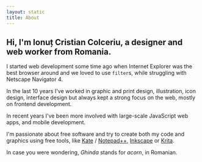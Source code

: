 ```yaml
---
layout: static
title: About
---
```


Hi, I'm Ionuț Cristian Colceriu, a designer and web worker from Romania.
----------------------------------------------------------------------------

I started web development some time ago when Internet Explorer was the best browser around and we loved to use <code>filter</code>s, while struggling with Netscape Navigator 4.

In the last 10 years I've worked in graphic and print design, illustration, icon design, interface design but always kept a strong focus on the web, mostly on frontend development. 

In recent years I've been more involved with large-scale JavaScript web apps, and mobile development.

I'm passionate about free software and try to create both my code and graphics using free tools, like [Kate](http://kate-editor.org/) / [Notepad++](http://notepad-plus-plus.org/), [Inkscape](http://inkscape.org/) or [Krita](http://krita.org/).

In case you were wondering, *Ghinda* stands for *acorn*, in Romanian.


